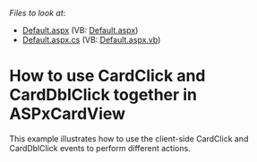 <!-- default file list -->
*Files to look at*:

* [Default.aspx](./CS/Default.aspx) (VB: [Default.aspx](./VB/Default.aspx))
* [Default.aspx.cs](./CS/Default.aspx.cs) (VB: [Default.aspx.vb](./VB/Default.aspx.vb))
<!-- default file list end -->
# How to use CardClick and CardDblClick together in ASPxCardView


This example illustrates how to use the client-side CardClick and CardDblClick events to perform different actions.

<br/>


